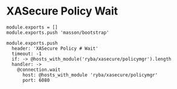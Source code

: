 
# XASecure Policy Wait

    module.exports = []
    module.exports.push 'masson/bootstrap'

    module.exports.push
      header: 'XASecure Policy # Wait'
      timeout: -1
      if: -> @hosts_with_module('ryba/xasecure/policymgr').length
      handler: ->
        @connection.wait
          host: @hosts_with_module 'ryba/xasecure/policymgr'
          port: 6080
